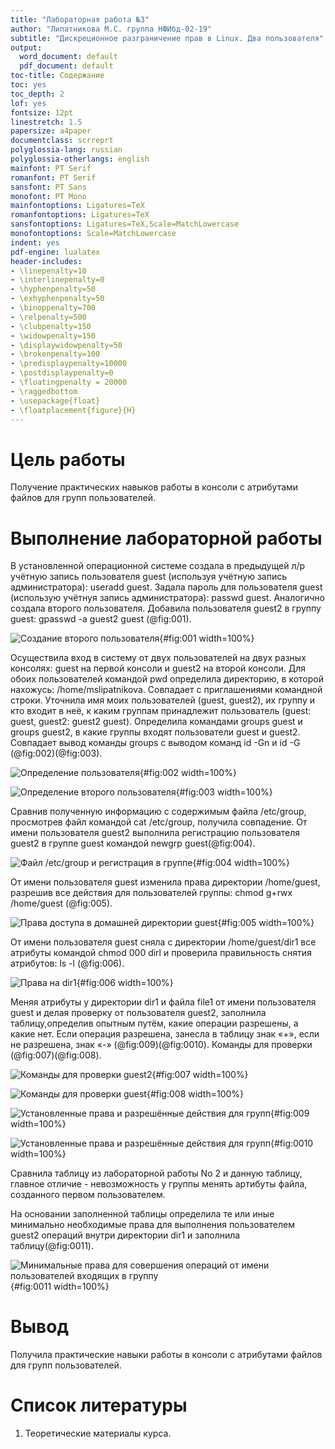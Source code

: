 ```yaml
---
title: "Лабораторная работа №3"
author: "Липатникова М.С. группа НФИбд-02-19"
subtitle: "Дискреционное разграничение прав в Linux. Два пользователя"
output:
  word_document: default
  pdf_document: default
toc-title: Содержание
toc: yes
toc_depth: 2
lof: yes
fontsize: 12pt
linestretch: 1.5
papersize: a4paper
documentclass: scrreprt
polyglossia-lang: russian
polyglossia-otherlangs: english
mainfont: PT Serif
romanfont: PT Serif
sansfont: PT Sans
monofont: PT Mono
mainfontoptions: Ligatures=TeX
romanfontoptions: Ligatures=TeX
sansfontoptions: Ligatures=TeX,Scale=MatchLowercase
monofontoptions: Scale=MatchLowercase
indent: yes
pdf-engine: lualatex
header-includes:
- \linepenalty=10
- \interlinepenalty=0
- \hyphenpenalty=50
- \exhyphenpenalty=50
- \binoppenalty=700
- \relpenalty=500
- \clubpenalty=150
- \widowpenalty=150
- \displaywidowpenalty=50
- \brokenpenalty=100
- \predisplaypenalty=10000
- \postdisplaypenalty=0
- \floatingpenalty = 20000
- \raggedbottom
- \usepackage{float}
- \floatplacement{figure}{H}
---
```


# Цель работы

Получение практических навыков работы в консоли с атрибутами файлов для групп пользователей.

# Выполнение лабораторной работы

В установленной операционной системе создала в предыдущей л/р учётную запись  пользователя guest (используя учётную запись администратора): useradd guest. Задала пароль для пользователя guest (использую учётнуя запись администратора): passwd guest. Аналогично создала второго пользователя. Добавила пользователя guest2 в группу guest: gpasswd -a guest2 guest (@fig:001).

![Создание второго пользователя](1.png){#fig:001 width=100%}

Осуществила вход в систему от двух пользователей на двух разных консолях: guest на первой консоли и guest2 на второй консоли. Для обоих пользователей командой pwd определила директорию, в которой нахожусь: /home/mslipatnikova. Совпадает с приглашениями командной строки. Уточнила имя моих пользователей (guest, guest2), их группу и кто входит в неё, к каким группам принадлежит пользователь (guest: guest, guest2: guest2 guest). Определила командами groups guest и groups guest2, в какие группы входят пользователи guest и guest2. Совпадает вывод команды groups с выводом команд id -Gn и id -G (@fig:002)(@fig:003).

![Определение пользователя](2.png){#fig:002 width=100%}

![Определение второго пользователя](3.png){#fig:003 width=100%}

Сравнив полученную информацию с содержимым файла /etc/group, просмотрев файл командой cat /etc/group, получила совпадение. От имени пользователя guest2 выполнила регистрацию пользователя guest2 в группе guest командой newgrp guest(@fig:004).

![Файл /etc/group и регистрация в группе](4.png){#fig:004 width=100%}

От имени пользователя guest изменила права директории /home/guest, разрешив все действия для пользователей группы: chmod g+rwx /home/guest (@fig:005).

![Права доступа в домашней директории guest](5.png){#fig:005 width=100%}

От имени пользователя guest сняла с директории /home/guest/dir1 все атрибуты командой chmod 000 dirl и проверила правильность снятия атрибутов: ls -l (@fig:006).

![Права на dir1](6.png){#fig:006 width=100%}


Меняя атрибуты у директории dir1 и файла file1 от имени пользователя guest и делая проверку от пользователя guest2, заполнила таблицу,определив опытным путём, какие операции разрешены, а какие нет. Если операция разрешена, занесла в таблицу знак «+», если не разрешена, знак «-» (@fig:009)(@fig:0010). Команды для проверки (@fig:007)(@fig:008).

![Команды для проверки guest2](7.png){#fig:007 width=100%}

![Команды для проверки guest](8.png){#fig:008 width=100%}

![Установленные права и разрешённые действия для групп](10.png){#fig:009 width=100%}

![Установленные права и разрешённые действия для групп](11.png){#fig:0010 width=100%}

Сравнила таблицу из лабораторной работы No 2 и данную таблицу, главное отличие - невозможность у группы менять артибуты файла, созданного первом пользователем.

На основании заполненной таблицы определила те или иные минимально необходимые права для выполнения пользователем guest2 операций внутри директории dir1 и заполнила таблицу(@fig:0011).

![Минимальные права для совершения операций от имени пользователей входящих в группу](12.png){#fig:0011 width=100%}

# Вывод

Получила практические навыки работы в консоли с атрибутами файлов для групп пользователей.

# Список литературы

1. Теоретические материалы курса.
